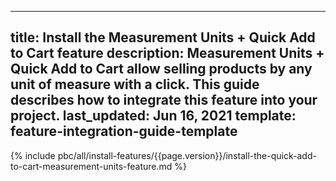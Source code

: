   
---
title: Install the Measurement Units + Quick Add to Cart feature
description: Measurement Units + Quick Add to Cart allow selling products by any unit of measure with a click. This guide describes how to integrate this feature into your project.
last_updated: Jun 16, 2021
template: feature-integration-guide-template
---
{% include pbc/all/install-features/{{page.version}}/install-the-quick-add-to-cart-measurement-units-feature.md %} <!-- To edit, see /_includes/pbc/all/install-features/202204.0/install-the-quick-add-to-cart-measurement-units-feature.md -->
